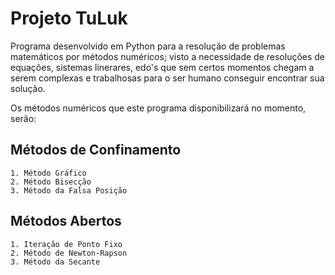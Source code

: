 # Projeto TuLuk

Programa desenvolvido em Python para a resolução de problemas matemáticos por métodos numéricos; visto a necessidade de resoluções de equações,
sistemas linerares, edo's que sem certos momentos chegam a serem complexas e trabalhosas para o ser humano conseguir encontrar sua solução.

Os métodos numéricos que este programa disponibilizará no momento, serão:

## Métodos de Confinamento
    1. Método Gráfico
    2. Método Bisecção
    3. Método da Falsa Posição

## Métodos Abertos
    1. Iteração de Ponto Fixo
    2. Método de Newton-Rapson
    3. Método da Secante
    
    
